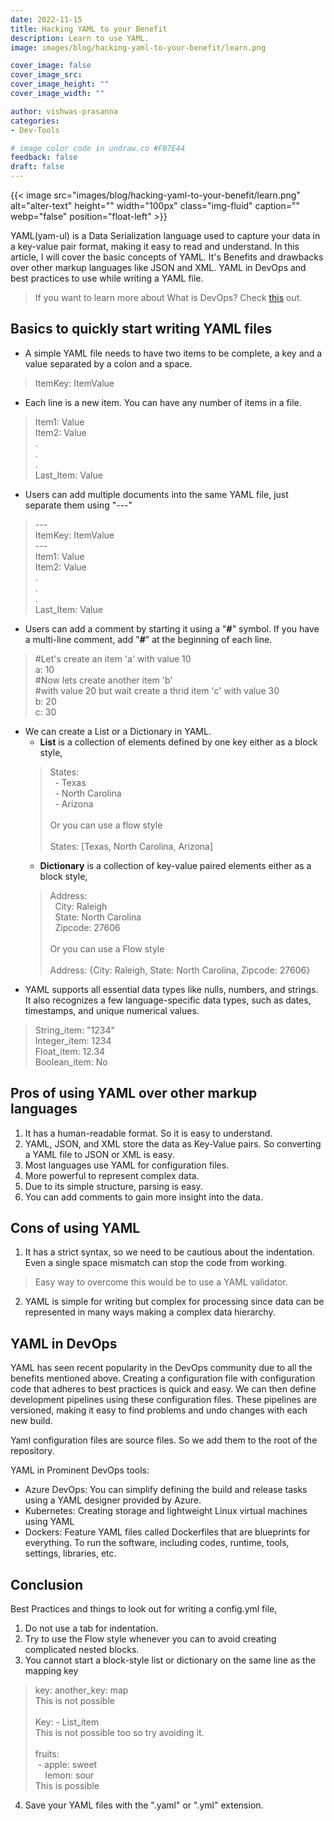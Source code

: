 ```yaml
---
date: 2022-11-15
title: Hacking YAML to your Benefit
description: Learn to use YAML.
image: images/blog/hacking-yaml-to-your-benefit/learn.png

cover_image: false
cover_image_src: 
cover_image_height: ""
cover_image_width: ""

author: vishwas-prasanna
categories:
- Dev-Tools

# image color code in undraw.co #FB7E44 
feedback: false
draft: false
---
```


{{< image src="images/blog/hacking-yaml-to-your-benefit/learn.png" alt="alter-text" height="" width="100px" class="img-fluid" caption="" webp="false" position="float-left" >}}


YAML(yam-ul) is a Data Serialization language used to capture your data in a key-value pair format, making it easy to read and understand. In this article, I will cover the basic concepts of YAML. It's Benefits and drawbacks over other markup languages like JSON and XML. YAML in DevOps and best practices to use while writing a YAML file.
>If you want to learn more about What is DevOps? Check [<span style="text-decoration: underline;">this</span>](https://intelops.ai/blog/what-is-devops/) out.

## Basics to quickly start writing YAML files
* A simple YAML file needs to have two items to be complete, a key and a value separated by a colon and a space.
> ItemKey: ItemValue
* Each line is a new item. You can have any number of items in a file.
> Item1: Value</br>Item2: Value</br>.</br>.</br>.</br>Last_Item: Value
* Users can add multiple documents into the same YAML file, just separate them using "---"
> \-\-- </br>ItemKey: ItemValue</br>\-\-- </br>Item1: Value</br>Item2: Value</br>.</br>.</br>.</br>Last_Item: Value
* Users can add a comment by starting it using a "**#**" symbol. If you have a multi-line comment, add "**#**" at the beginning of each line.
> #Let's create an item 'a' with value 10</br>a: 10</br>#Now lets create another item 'b' </br>#with value 20 but wait create a thrid item 'c' with value 30</br>b: 20</br>c: 30
* We can create a List or a Dictionary in YAML.
	- **List** is a collection of elements defined by one key either as a block style,
 	> States:</br>&nbsp;&nbsp;- Texas</br>&nbsp;&nbsp;- North Carolina</br>&nbsp;&nbsp;- Arizona</br></br>Or you can use a flow style</br></br>States: [Texas, North Carolina, Arizona]
 	- **Dictionary** is a collection of key-value paired elements either as a block style,
 	> Address:</br>&nbsp;&nbsp;City: Raleigh</br>&nbsp;&nbsp;State: North Carolina</br>&nbsp;&nbsp;Zipcode: 27606</br></br>Or you can use a Flow style</br></br>Address: {City: Raleigh, State: North Carolina, Zipcode: 27606}
* YAML supports all essential data types like nulls, numbers, and strings. It also recognizes a few language-specific data types, such as dates, timestamps, and unique numerical values.
> String_item: "1234"</br>Integer_item: 1234</br>Float_item: 12.34</br>Boolean_item: No 

## Pros of using YAML over other markup languages
1. It has a human-readable format. So it is easy to understand.
2. YAML, JSON, and XML store the data as Key-Value pairs. So converting a YAML file to JSON or XML is easy.
3. Most languages use YAML for configuration files.
4. More powerful to represent complex data. 
5. Due to its simple structure, parsing is easy.
6. You can add comments to gain more insight into the data.

## Cons of using YAML
1. It has a strict syntax, so we need to be cautious about the indentation. Even a single space mismatch can stop the code from working. 
> Easy way to overcome this would be to use a YAML validator.
2. YAML is simple for writing but complex for processing since data can be represented in many ways making a complex data hierarchy.

## YAML in DevOps
YAML has seen recent popularity in the DevOps community due to all the benefits mentioned above. Creating a configuration file with configuration code that adheres to best practices is quick and easy. We can then define development pipelines using these configuration files. These pipelines are versioned, making it easy to find problems and undo changes with each new build.

Yaml configuration files are source files. So we add them to the root of the repository.

YAML in Prominent DevOps tools:
* Azure DevOps: You can simplify defining the build and release tasks using a YAML designer provided by Azure.
* Kubernetes: Creating storage and lightweight Linux virtual machines using YAML
* Dockers: Feature YAML files called Dockerfiles that are blueprints for everything. To run the software, including codes, runtime, tools, settings, libraries, etc.


## Conclusion
Best Practices and things to look out for writing a config.yml file,
1. Do not use a tab for indentation.
2. Try to use the Flow style whenever you can to avoid creating complicated nested blocks.
3. You cannot start a block-style list or dictionary on the same line as the mapping key
>key: another_key: map</br>This is not possible</br></br>Key: - List_item</br>This is not possible too so try avoiding it.</br></br>fruits:</br>&nbsp;- apple: sweet</br>&nbsp;&nbsp;&nbsp; lemon: sour</br>This is possible 
4. Save your YAML files with the ".yaml" or ".yml" extension.